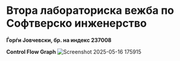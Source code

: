 # Втора лабораториска вежба по Софтверско инженерство
**Ѓорѓи Јовчевски, бр. на индекс 237008**

**Control Flow Graph**
![Screenshot 2025-05-16 175915](https://github.com/user-attachments/assets/ed444389-f82a-4cbd-9aba-640109f195d5)
